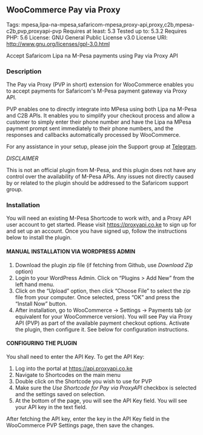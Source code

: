 ## WooCommerce Pay via Proxy
Tags: mpesa,lipa-na-mpesa,safaricom-mpesa,proxy-api,proxy,c2b,mpesa-c2b,pvp,proxyapi-pvp
Requires at least: 5.3
Tested up to: 5.3.2
Requires PHP: 5.6
License: GNU General Public License v3.0
License URI: http://www.gnu.org/licenses/gpl-3.0.html

Accept Safaricom Lipa na M-Pesa payments using Pay via Proxy API

### Description
The Pay via Proxy (PVP in short) extension for WooCommerce enables you to accept payments for Safaricom's M-Pesa payment gateway via Proxy API.

PVP enables one to directly integrate into MPesa using both Lipa na M-Pesa and C2B APIs. It enables you to simplify your checkout process and allow a customer to simply enter their phone number and have the Lipa na MPesa payment prompt sent immediately to their phone numbers, and the responses and callbacks automatically processed by WooCommerce.

For any assistance in your setup, please join the Support group at [Telegram](https://t.me/joinchat/I-jBHE2JnVFAfGpjWRgJbA).

*DISCLAIMER*

This is not an official plugin from M-Pesa, and this plugin does not have any control over the availability of M-Pesa APIs. Any issues not directly caused by or related to the plugin should be addressed to the Safaricom support group.

### Installation
You will need an existing M-Pesa Shortcode to work with, and a Proxy API user account to get started. Please visit https://proxyapi.co.ke to sign up for and set up an account. Once you have signed up, follow the instructions below to install the plugin.

#### MANUAL INSTALLATION VIA WORDPRESS ADMIN
1. Download the plugin zip file (if fetching from Github, use *Download Zip* option)
2. Login to your WordPress Admin. Click on “Plugins > Add New” from the left hand menu.
3. Click on the “Upload” option, then click “Choose File” to select the zip file from your computer. Once selected, press “OK” and press the “Install Now” button.
4. After installation, go to WooCommerce -> Settings -> Payments tab (or equivalent for your WooCommerce version). You will see Pay via Proxy API (PVP) as part of the available payment checkout options. Activate the plugin, then configure it. See below for configuration instructions.

#### CONFIGURING THE PLUGIN
You shall need to enter the API Key. To get the API Key:
1. Log into the portal at https://api.proxyapi.co.ke
2. Navigate to Shortcodes on the main menu
3. Double click on the Shortcode you wish to use for PVP
4. Make sure the *Use Shortcode for Pay via ProxyAPI* checkbox is selected and the settings saved on selection.
5. At the bottom of the page, you will see the API Key field. You will see your API key in the text field.

After fetching the API key, enter the key in the API Key field in the WooCommerce PVP Settings page, then save the changes.
